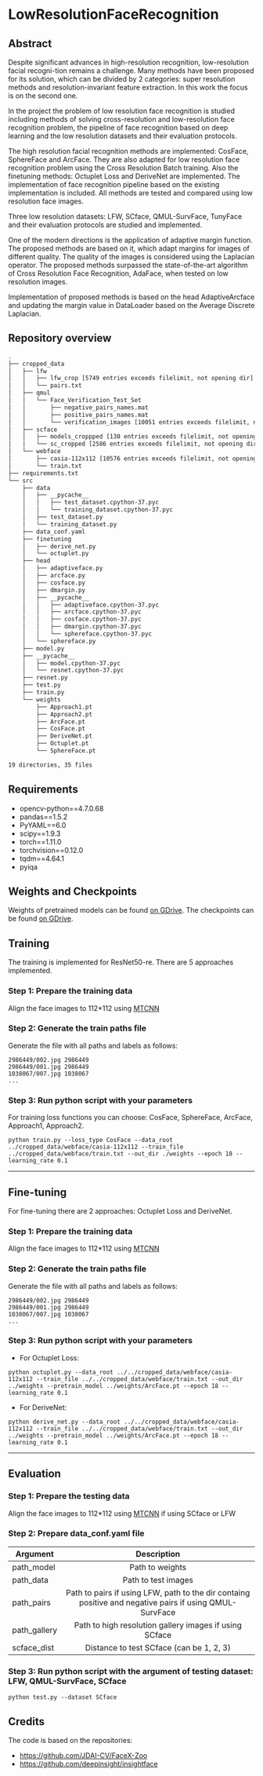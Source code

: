 # LowResolutionFaceRecognition
## Abstract
Despite significant advances in high-resolution recognition, low-resolution facial recogni-tion remains a challenge. Many methods have been proposed for its solution, which can be divided by 2 categories: super resolution methods and resolution-invariant feature extraction. In this work the focus is on the second one.

In the project the problem of low resolution face recognition is studied including methods of solving cross-resolution and low-resolution face recognition problem, the pipeline of face recognition based on deep learning and the low resolution datasets and their evaluation protocols.

The high resolution facial recognition methods are implemented: CosFace, SphereFace and ArcFace. They are also adapted for low resolution face recognition problem using the Cross Resolution Batch training. Also the finetuning methods: Octuplet Loss and DeriveNet are implemented. The implementation of face recognition pipeline based on the existing implementation is included. All methods are tested and compared using low resolution face images.

Three low resolution datasets: LFW, SCface, QMUL-SurvFace, TunyFace and their evaluation protocols are studied and 
implemented.

One of the modern directions is the application of adaptive margin function. The proposed methods are based on it, which adapt margins for images of different quality. The quality of the images is considered using the Laplacian operator. The proposed methods surpassed the state-of-the-art algorithm of Cross Resolution Face Recognition, AdaFace, when tested on low resolution images. 

Implementation of proposed methods is based on the head AdaptiveArcface and updating the margin value in DataLoader 
based on the Average Discrete Laplacian. 

## Repository overview
```bash
.
├── cropped_data
│   ├── lfw
│   │   ├── lfw_crop [5749 entries exceeds filelimit, not opening dir]
│   │   └── pairs.txt
│   ├── qmul
│   │   └── Face_Verification_Test_Set
│   │       ├── negative_pairs_names.mat
│   │       ├── positive_pairs_names.mat
│   │       └── verification_images [10051 entries exceeds filelimit, not opening dir]
│   ├── scface
│   │   ├── models_croppped [130 entries exceeds filelimit, not opening dir]
│   │   └── sc_cropped [2586 entries exceeds filelimit, not opening dir]
│   └── webface
│       ├── casia-112x112 [10576 entries exceeds filelimit, not opening dir]
│       └── train.txt
├── requirements.txt
└── src
    ├── data
    │   ├── __pycache__
    │   │   ├── test_dataset.cpython-37.pyc
    │   │   └── training_dataset.cpython-37.pyc
    │   ├── test_dataset.py
    │   └── training_dataset.py
    ├── data_conf.yaml
    ├── finetuning
    │   ├── derive_net.py
    │   └── octuplet.py
    ├── head
    │   ├── adaptiveface.py
    │   ├── arcface.py
    │   ├── cosface.py
    │   ├── dmargin.py
    │   ├── __pycache__
    │   │   ├── adaptiveface.cpython-37.pyc
    │   │   ├── arcface.cpython-37.pyc
    │   │   ├── cosface.cpython-37.pyc
    │   │   ├── dmargin.cpython-37.pyc
    │   │   └── sphereface.cpython-37.pyc
    │   └── sphereface.py
    ├── model.py
    ├── __pycache__
    │   ├── model.cpython-37.pyc
    │   └── resnet.cpython-37.pyc
    ├── resnet.py
    ├── test.py
    ├── train.py
    └── weights
        ├── Approach1.pt
        ├── Approach2.pt
        ├── ArcFace.pt
        ├── CosFace.pt
        ├── DeriveNet.pt
        ├── Octuplet.pt
        └── SphereFace.pt

19 directories, 35 files
```

## Requirements 
- opencv-python==4.7.0.68
- pandas==1.5.2
- PyYAML==6.0
- scipy==1.9.3
- torch==1.11.0
- torchvision==0.12.0
- tqdm==4.64.1
- pyiqa

## Weights and Checkpoints 
Weights of pretrained models can be found [on GDrive](https://drive.google.com/file/d/11pkV06g3I6Avwj2lNz8To5_LVyP_MecC/view?usp=sharing). The checkpoints can be found [on GDrive](https://drive.google.com/file/d/1PuQZCel5dVOmR_UrYzP99uMMfiO5LI2g/view?usp=sharing).

## Training 
The training is implemented for ResNet50-re. There are 5 approaches implemented. 

### Step 1: Prepare the training data
Align the face images to 112*112 using [MTCNN](https://github.com/ipazc/mtcnn)

### Step 2: Generate the train paths file
Generate the file with all paths and labels as follows: 
```
2986449/002.jpg 2986449
2986449/001.jpg 2986449
1038067/007.jpg 1038067
...
```
### Step 3: Run python script with your parameters
For training loss functions you can choose: CosFace, SphereFace, ArcFace, Approach1, Approach2.
```
python train.py --loss_type CosFace --data_root ../cropped_data/webface/casia-112x112 --train_file ../cropped_data/webface/train.txt --out_dir ./weights --epoch 18 --learning_rate 0.1
```
___
## Fine-tuning
For fine-tuning there are 2 approaches: Octuplet Loss and DeriveNet. 

### Step 1: Prepare the training data
Align the face images to 112*112 using [MTCNN](https://github.com/ipazc/mtcnn)

### Step 2: Generate the train paths file
Generate the file with all paths and labels as follows: 
```
2986449/002.jpg 2986449
2986449/001.jpg 2986449
1038067/007.jpg 1038067
...
```

### Step 3: Run python script with your parameters
- For Octuplet Loss:
```
python octuplet.py --data_root ../../cropped_data/webface/casia-112x112 --train_file ../../cropped_data/webface/train.txt --out_dir ../weights --pretrain_model ../weights/ArcFace.pt --epoch 18 --learning_rate 0.1
```
- For DeriveNet:
```
python derive_net.py --data_root ../../cropped_data/webface/casia-112x112 --train_file ../../cropped_data/webface/train.txt --out_dir ../weights --pretrain_model ../weights/ArcFace.pt --epoch 18 --learning_rate 0.1
```
___
## Evaluation 
### Step 1: Prepare the testing data
Align the face images to 112*112 using [MTCNN](https://github.com/ipazc/mtcnn) if using SCface or LFW

### Step 2: Prepare data_conf.yaml file
| Argument     | Description                                                                                                  | 
| -------------|:------------------------------------------------------------------------------------------------------------:| 
| path_model   | Path to weights                                                                                              |
| path_data    | Path to test images                                                                                          | 
| path_pairs   | Path to pairs if using LFW, path to the dir containg positive and negative pairs if using QMUL-SurvFace      |
| path_gallery | Path to high resolution gallery images if using SCface                                                       |
| scface_dist  | Distance to test SCface (can be 1, 2, 3)                                                                     |

### Step 3: Run python script with the argument of testing dataset: LFW, QMUL-SurvFace, SCface 
```
python test.py --dataset SCface
```

## Credits
The code is based on the repositories: 
- https://github.com/JDAI-CV/FaceX-Zoo
- https://github.com/deepinsight/insightface
